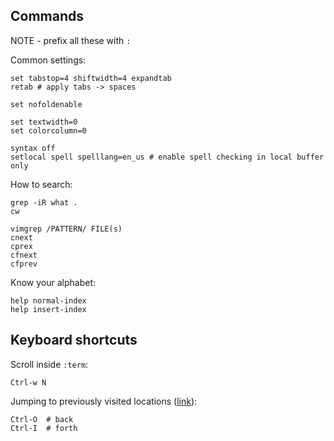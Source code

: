## Commands

NOTE - prefix all these with `:`

Common settings:

```
set tabstop=4 shiftwidth=4 expandtab
retab # apply tabs -> spaces

set nofoldenable

set textwidth=0
set colorcolumn=0

syntax off
setlocal spell spelllang=en_us # enable spell checking in local buffer only
```

How to search:

```
grep -iR what .
cw
```

```
vimgrep /PATTERN/ FILE(s)
cnext
cprex
cfnext
cfprev
```

Know your alphabet:

```
help normal-index
help insert-index
```

## Keyboard shortcuts

Scroll inside `:term`:

```
Ctrl-w N
```

Jumping to previously visited locations ([link](https://vim.fandom.com/wiki/Jumping_to_previously_visited_locations)):

```
Ctrl-O  # back
Ctrl-I  # forth
```
